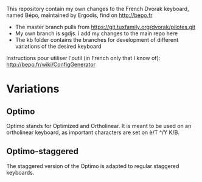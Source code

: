 This repository contain my own changes to the French Dvorak keyboard,
named Bépo, maintained by Ergodis, find on http://bepo.fr

* The master branch pulls from https://git.tuxfamily.org/dvorak/pilotes.git
* My own branch is sgdjs. I add my changes to the main repo here
* The kb folder contains the branches for development of different
  variations of the desired keyboard

Instructions pour utiliser l'outil (in French only that I know of): http://bepo.fr/wiki/ConfigGenerator

# Variations

## Optimo

Optimo stands for Optimized and Ortholinear. It is meant to be used on
an ortholinear keyboard, as important characters are set on è/T ^/Y K/B.

## Optimo-staggered

The staggered version of the Optimo is adapted to regular staggered
keyboards.
